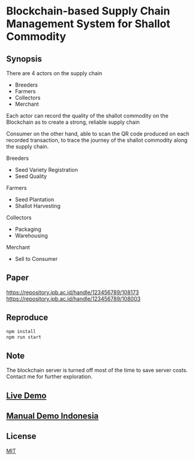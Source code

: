 <!-- <a href="http://react-pwa.surenatoyan.com/" target="_blank" rel="noreferrer">
 <img src="./public/images/cover.png" width="600" title="Base App">
</a> -->

# Blockchain-based Supply Chain Management System for Shallot Commodity

## Synopsis

There are 4 actors on the supply chain

- Breeders
- Farmers
- Collectors
- Merchant

Each actor can record the quality of the shallot commodity on the Blockchain as to create a strong, reliable supply chain

Consumer on the other hand, able to scan the QR code produced on each recorded transaction, to trace the journey of the shallot commodity along the supply chain.

Breeders

- Seed Variety Registration
- Seed Quality

Farmers

- Seed Plantation
- Shallot Harvesting

Collectors

- Packaging
- Warehousing

Merchant

- Sell to Consumer

## Paper

https://repository.ipb.ac.id/handle/123456789/108173
https://repository.ipb.ac.id/handle/123456789/108003

## Reproduce

```bash
npm install
npm run start
```

## Note

The blockchain server is turned off most of the time to save server costs. Contact me for further exploration.

## [Live Demo](blockchain-bawang-ipb.netlify.app)

## [Manual Demo Indonesia](https://docs.google.com/document/d/1MX7zDOU35WTVSpOWfUyS7nprXATeSJI5R4kqrnzjWQk/edit?usp=sharing)

## License

[MIT](./LICENSE)
